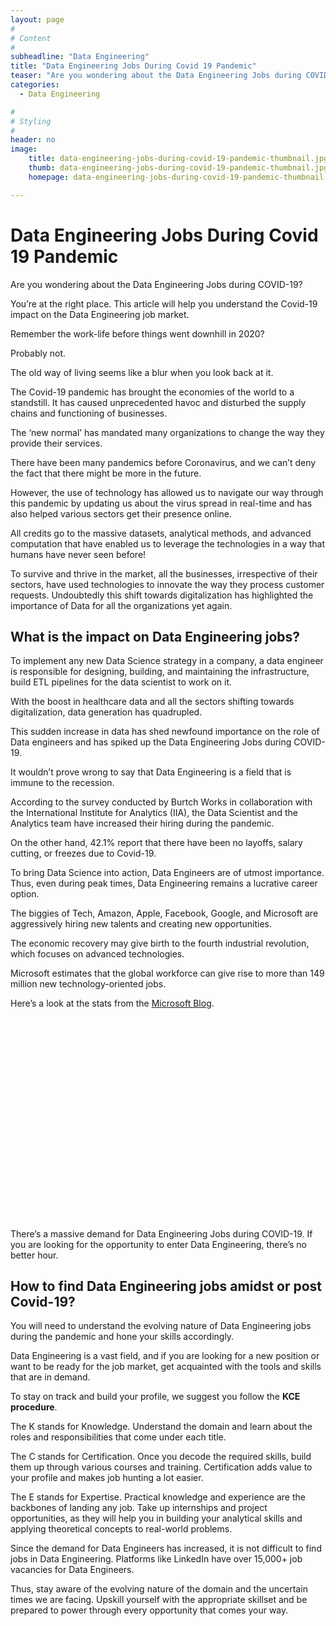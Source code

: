 ```yaml
---
layout: page
#
# Content
#
subheadline: "Data Engineering"
title: "Data Engineering Jobs During Covid 19 Pandemic"
teaser: "Are you wondering about the Data Engineering Jobs during COVID-19?You’re at the right place. This article will help you understand the Covid-19 impact on the Data Engineering job market.Remember the work-life before things went downhill in 2020?Probably not.The old way of living seems like a blur when you look back at it.The Covid-19 pandemic has brought the eco"
categories:
  - Data Engineering

#
# Styling
#
header: no
image:
    title: data-engineering-jobs-during-covid-19-pandemic-thumbnail.jpg
    thumb: data-engineering-jobs-during-covid-19-pandemic-thumbnail.jpg
    homepage: data-engineering-jobs-during-covid-19-pandemic-thumbnail.jpg

---
```


# Data Engineering Jobs During Covid 19 Pandemic

Are you wondering about the Data Engineering Jobs during COVID-19?


You’re at the right place. This article will help you understand the Covid-19 impact on the Data Engineering job market.


Remember the work-life before things went downhill in 2020?


Probably not.


The old way of living seems like a blur when you look back at it.


The Covid-19 pandemic has brought the economies of the world to a standstill. It has caused unprecedented havoc and disturbed the supply chains and functioning of businesses.


The ‘new normal’ has mandated many organizations to change the way they provide their services.


There have been many pandemics before Coronavirus, and we can’t deny the fact that there might be more in the future.


However, the use of technology has allowed us to navigate our way through this pandemic by updating us about the virus spread in real-time and has also helped various sectors get their presence online.


All credits go to the massive datasets, analytical methods, and advanced computation that have enabled us to leverage the technologies in a way that humans have never seen before!


To survive and thrive in the market, all the businesses, irrespective of their sectors, have used technologies to innovate the way they process customer requests. Undoubtedly this shift towards digitalization has highlighted the importance of Data for all the organizations yet again.


**What is the impact on Data Engineering jobs?**
------------------------------------------------


To implement any new Data Science strategy in a company, a data engineer is responsible for designing, building, and maintaining the infrastructure, build ETL pipelines for the data scientist to work on it. 


With the boost in healthcare data and all the sectors shifting towards digitalization, data generation has quadrupled.


This sudden increase in data has shed newfound importance on the role of Data engineers and has spiked up the Data Engineering Jobs during COVID-19.


It wouldn’t prove wrong to say that Data Engineering is a field that is immune to the recession.


According to the survey conducted by Burtch Works in collaboration with the International Institute for Analytics (IIA), the Data Scientist and the Analytics team have increased their hiring during the pandemic.


On the other hand, 42.1% report that there have been no layoffs, salary cutting, or freezes due to Covid-19.


To bring Data Science into action, Data Engineers are of utmost importance. Thus, even during peak times, Data Engineering remains a lucrative career option.


The biggies of Tech, Amazon, Apple, Facebook, Google, and Microsoft are aggressively hiring new talents and creating new opportunities.


The economic recovery may give birth to the fourth industrial revolution, which focuses on advanced technologies.


Microsoft estimates that the global workforce can give rise to more than 149 million new technology-oriented jobs.


Here’s a look at the stats from the [Microsoft Blog](https://blogs.microsoft.com/blog/2020/06/30/microsoft-launches-initiative-to-help-25-million-people-worldwide-acquire-the-digital-skills-needed-in-a-covid-19-economy/). 


![Job Market During COVID](data:image/svg+xml,%3Csvg%20xmlns='http://www.w3.org/2000/svg'%20viewBox='0%200%201024%20685'%3E%3C/svg%3E)
There’s a massive demand for Data Engineering Jobs during COVID-19. If you are looking for the opportunity to enter Data Engineering, there’s no better hour.


**How to find Data Engineering jobs amidst or post Covid-19?**
--------------------------------------------------------------


You will need to understand the evolving nature of Data Engineering jobs during the pandemic and hone your skills accordingly.


Data Engineering is a vast field, and if you are looking for a new position or want to be ready for the job market, get acquainted with the tools and skills that are in demand.


To stay on track and build your profile, we suggest you follow the **KCE procedure**.


The K stands for Knowledge. Understand the domain and learn about the roles and responsibilities that come under each title.


The C stands for Certification. Once you decode the required skills, build them up through various courses and training. Certification adds value to your profile and makes job hunting a lot easier.


The E stands for Expertise. Practical knowledge and experience are the backbones of landing any job. Take up internships and project opportunities, as they will help you in building your analytical skills and applying theoretical concepts to real-world problems.


Since the demand for Data Engineers has increased, it is not difficult to find jobs in Data Engineering. Platforms like LinkedIn have over 15,000+ job vacancies for Data Engineers.


Thus, stay aware of the evolving nature of the domain and the uncertain times we are facing. Upskill yourself with the appropriate skillset and be prepared to power through every opportunity that comes your way.


